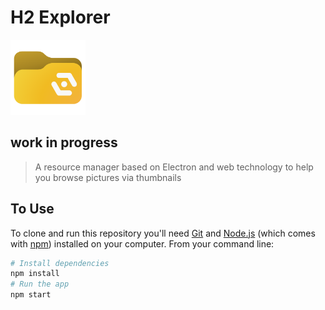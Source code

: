 # H2 Explorer
<img alt="logo" src="./src/h2assets/logos/logo-v2.1.svg" width="120px" />


## **work in progress**

> A resource manager based on Electron and web technology to help you browse pictures via thumbnails

## To Use

To clone and run this repository you'll need [Git](https://git-scm.com) and [Node.js](https://nodejs.org/en/download/) (which comes with [npm](http://npmjs.com)) installed on your computer. From your command line:

```bash
# Install dependencies
npm install
# Run the app
npm start
```
